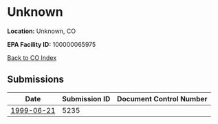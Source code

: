 # Unknown

**Location:** Unknown, CO

**EPA Facility ID:** 100000065975

[Back to CO Index](../../index.md)

## Submissions

| Date | Submission ID | Document Control Number |
|------|--------------|-------------------------|
| [1999-06-21](submissions/5235.md) | 5235 |  |
